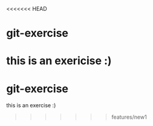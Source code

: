 <<<<<<< HEAD
# git-exercise 
this is an exericise :)
=======
# git-exercise
this is an exercise :)
>>>>>>> features/new1
